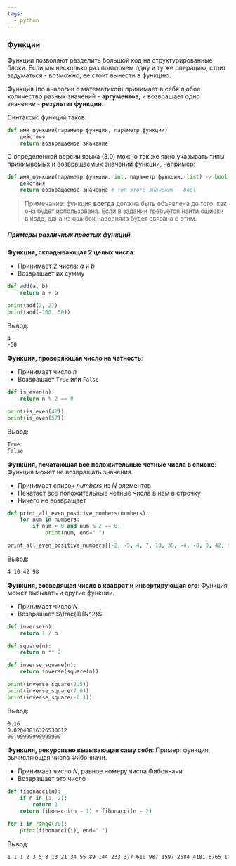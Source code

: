 ```yaml
---
tags:
  - python
---
```

### Функции
Функции позволяют разделить большой код на структурированные блоки. Если мы несколько раз повторяем одну и ту же операцию, стоит задуматься - возможно, ее стоит вынести в функцию.

Функция (по аналогии с математикой) принимает в себя любое количество разных значений - **аргументов**, и возвращает одно значение - **результат функции**.

Синтаксис функций таков:
```python
def имя функции(параметр функции, параметр функции)
	действия
	return возвращаемое значение
```

С определенной версии языка (3.0) можно так же явно указывать типы принимаемых и возвращаемых значений функции, например:
```python
def имя_функции(параметр функции: int, параметр функции: list) -> bool
	действия
	return возвращаемое значение # тип этого значения - bool
```

> Примечание: функция **всегда** должна быть объявлена до того, как она будет использована. Если в задании требуется найти ошибки в коде, одна из ошибок наверняка будет связана с этим.
##### Примеры различных простых функций
**Функция, складывающая 2 целых числа**:
- Принимает 2 числа: $a$ и $b$
- Возвращает их сумму
```python
def add(a, b)
	return a + b

print(add(2, 2))
print(add(-100, 50))
```
Вывод:
```bash
4
-50
```

**Функция, проверяющая число на четность**:
- Принимает число $n$
- Возвращает `True` или `False`
```python
def is_even(n):
	return n % 2 == 0

print(is_even(42))
print(is_even(57))
```
Вывод:
```bash
True
False
```

**Функция, печатающая все положительные четные числа в списке**:
Функция может не возвращать значения.
- Принимает список $numbers$ из $N$ элементов 
- Печатает все положительные четные числа в нем в строчку
- Ничего не возвращает
```python
def print_all_even_positive_numbers(numbers):
	for num in numbers:
		if num > 0 and num % 2 == 0:
			print(num, end=" ")

print_all_even_positive_numbers([-2, -5, 4, 7, 10, 35, -4, -8, 0, 42, 98])
```
Вывод:
```bash
4 10 42 98
```


**Функция, возводящая число в квадрат и инвертирующая его**:
Функция может вызывать и другие функции. 
- Принимает число $N$
- Возвращает $\frac{1}{N^2}$
```python
def inverse(n):
	return 1 / n

def square(n):
	return n ** 2

def inverse_square(n):
	return inverse(square(n))

print(inverse_square(2.5))
print(inverse_square(7.0))
print(inverse_square(-0.1))
```
Вывод:
```bash
0.16
0.02040816326530612
99.99999999999999
```

**Функция, рекурсивно вызывающая саму себя**:
Пример: функция, вычисляющая числа Фибонначи.
- Принимает число $N$, равное номеру числа Фибонначи
- Возвращает это число
```python
def fibonacci(n):
	if n in (1, 2):
		return 1
	return fibonacci(n - 1) + fibonacci(n - 2)

for i in range(30):
	print(fibonacci(i), end=" ")
```
Вывод:
```bash
1 1 1 2 3 5 8 13 21 34 55 89 144 233 377 610 987 1597 2584 4181 6765 10946 17711 28657 46368 75025 121393 196418 317811 514229
```